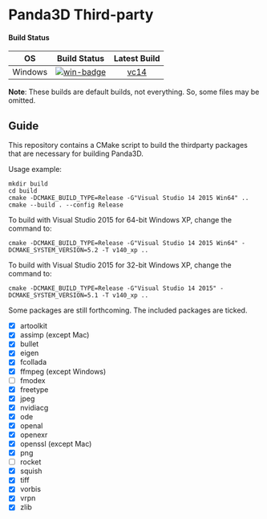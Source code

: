 # Panda3D Third-party

#### Build Status

| OS       | Build Status             | Latest Build         |
| :------: | :----------------------: | :------------------: |
| Windows  | [![win-badge]][win-link] | [vc14][win-download] |

[win-badge]: https://ci.appveyor.com/api/projects/status/4bq68rpiw5dr27y4/branch/develop?svg=true "AppVeyor build status"
[win-link]: https://ci.appveyor.com/project/bluekyu/panda3d-thirdparty/branch/develop "AppVeyor build link"
[win-download]: https://ci.appveyor.com/api/projects/bluekyu/panda3d-thirdparty/artifacts/panda3d-thirdparty.7z?branch=develop "Download latest build"

**Note**: These builds are default builds, not everything. So, some files may be omitted.



## Guide
This repository contains a CMake script to build the thirdparty packages that
are necessary for building Panda3D.

Usage example:

    mkdir build
    cd build
    cmake -DCMAKE_BUILD_TYPE=Release -G"Visual Studio 14 2015 Win64" ..
    cmake --build . --config Release

To build with Visual Studio 2015 for 64-bit Windows XP, change the command to:

    cmake -DCMAKE_BUILD_TYPE=Release -G"Visual Studio 14 2015 Win64" -DCMAKE_SYSTEM_VERSION=5.2 -T v140_xp ..

To build with Visual Studio 2015 for 32-bit Windows XP, change the command to:

    cmake -DCMAKE_BUILD_TYPE=Release -G"Visual Studio 14 2015" -DCMAKE_SYSTEM_VERSION=5.1 -T v140_xp ..

Some packages are still forthcoming.  The included packages are ticked.
- [x] artoolkit
- [x] assimp (except Mac)
- [x] bullet
- [x] eigen
- [x] fcollada
- [x] ffmpeg (except Windows)
- [ ] fmodex
- [x] freetype
- [x] jpeg
- [x] nvidiacg
- [x] ode
- [x] openal
- [x] openexr
- [x] openssl (except Mac)
- [x] png
- [ ] rocket
- [x] squish
- [x] tiff
- [x] vorbis
- [x] vrpn
- [x] zlib
